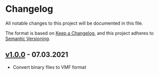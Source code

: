 # Changelog

All notable changes to this project will be documented in this file.

The format is based on [Keep a Changelog](https://keepachangelog.com/en/1.0.0/),
and this project adheres to [Semantic Versioning](https://semver.org/spec/v2.0.0.html).

## [v1.0.0] - 07.03.2021

- Convert binary files to VMF format

[v1.0.0]: https://github.com/denisvasilik/binalyzer-vmf/releases/tag/v1.0.0
[Unreleased]: https://github.com/denisvasilik/binalyzer-vmf